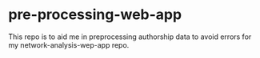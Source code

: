 # pre-processing-web-app
This repo is to aid me in preprocessing authorship data to avoid errors for my network-analysis-wep-app repo. 
